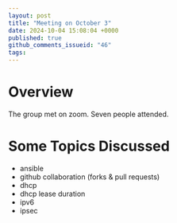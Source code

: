 ```yaml
---
layout: post
title: "Meeting on October 3"
date: 2024-10-04 15:08:04 +0000
published: true
github_comments_issueid: "46"
tags:
---
```

# Overview
The group met on zoom. Seven people attended.

# Some Topics Discussed
* ansible
* github collaboration (forks & pull requests)
* dhcp 
* dhcp lease duration
* ipv6
* ipsec
